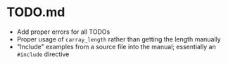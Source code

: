 # TODO.md

- Add proper errors for all TODOs
- Proper usage of `carray_length` rather than getting the length manually
- "Include" examples from a source file into the manual; essentially an `#include` directive
